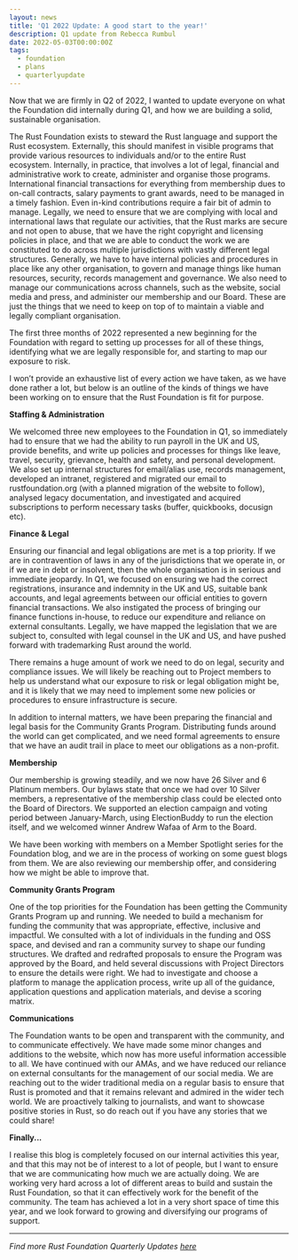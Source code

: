 ```yaml
---
layout: news
title: 'Q1 2022 Update: A good start to the year!'
description: Q1 update from Rebecca Rumbul
date: 2022-05-03T00:00:00Z
tags:
  - foundation
  - plans
  - quarterlyupdate
---
```

Now that we are firmly in Q2 of 2022, I wanted to update everyone on what the Foundation did internally during Q1, and how we are building a solid, sustainable organisation.

The Rust Foundation exists to steward the Rust language and support the Rust ecosystem. Externally, this should manifest in visible programs that provide various resources to individuals and/or to the entire Rust ecosystem. Internally, in practice, that involves a lot of legal, financial and administrative work to create, administer and organise those programs. International financial transactions for everything from membership dues to on-call contracts, salary payments to grant awards, need to be managed in a timely fashion. Even in-kind contributions require a fair bit of admin to manage. Legally, we need to ensure that we are complying with local and international laws that regulate our activities, that the Rust marks are secure and not open to abuse, that we have the right copyright and licensing policies in place, and that we are able to conduct the work we are constituted to do across multiple jurisdictions with vastly different legal structures. Generally, we have to have internal policies and procedures in place like any other organisation, to govern and manage things like human resources, security, records management and governance. We also need to manage our communications across channels, such as the website, social media and press, and administer our membership and our Board. These are just the things that we need to keep on top of to maintain a viable and legally compliant organisation.

The first three months of 2022 represented a new beginning for the Foundation with regard to setting up processes for all of these things, identifying what we are legally responsible for, and starting to map our exposure to risk.

I won’t provide an exhaustive list of every action we have taken, as we have done rather a lot, but below is an outline of the kinds of things we have been working on to ensure that the Rust Foundation is fit for purpose.

**Staffing & Administration**

We welcomed three new employees to the Foundation in Q1, so immediately had to ensure that we had the ability to run payroll in the UK and US, provide benefits, and write up policies and processes for things like leave, travel, security, grievance, health and safety, and personal development. We also set up internal structures for email/alias use, records management, developed an intranet, registered and migrated our email to rustfoundation.org (with a planned migration of the website to follow), analysed legacy documentation, and investigated and acquired subscriptions to perform necessary tasks (buffer, quickbooks, docusign etc).

**Finance & Legal**

Ensuring our financial and legal obligations are met is a top priority. If we are in contravention of laws in any of the jurisdictions that we operate in, or if we are in debt or insolvent, then the whole organisation is in serious and immediate jeopardy. In Q1, we focused on ensuring we had the correct registrations, insurance and indemnity in the UK and US, suitable bank accounts, and legal agreements between our official entities to govern financial transactions. We also instigated the process of bringing our finance functions in-house, to reduce our expenditure and reliance on external consultants. Legally, we have mapped the legislation that we are subject to, consulted with legal counsel in the UK and US, and have pushed forward with trademarking Rust around the world.

There remains a huge amount of work we need to do on legal, security and compliance issues. We will likely be reaching out to Project members to help us understand what our exposure to risk or legal obligation might be, and it is likely that we may need to implement some new policies or procedures to ensure infrastructure is secure.

In addition to internal matters, we have been preparing the financial and legal basis for the Community Grants Program. Distributing funds around the world can get complicated, and we need formal agreements to ensure that we have an audit trail in place to meet our obligations as a non-profit.

**Membership**

Our membership is growing steadily, and we now have 26 Silver and 6 Platinum members. Our bylaws state that once we had over 10 Silver members, a representative of the membership class could be elected onto the Board of Directors. We supported an election campaign and voting period between January-March, using ElectionBuddy to run the election itself, and we welcomed winner Andrew Wafaa of Arm to the Board.

We have been working with members on a Member Spotlight series for the Foundation blog, and we are in the process of working on some guest blogs from them. We are also reviewing our membership offer, and considering how we might be able to improve that.

**Community Grants Program**

One of the top priorities for the Foundation has been getting the Community Grants Program up and running. We needed to build a mechanism for funding the community that was appropriate, effective, inclusive and impactful. We consulted with a lot of individuals in the funding and OSS space, and devised and ran a community survey to shape our funding structures. We drafted and redrafted proposals to ensure the Program was approved by the Board, and held several discussions with Project Directors to ensure the details were right. We had to investigate and choose a platform to manage the application process, write up all of the guidance, application questions and application materials, and devise a scoring matrix.

**Communications**

The Foundation wants to be open and transparent with the community, and to communicate effectively. We have made some minor changes and additions to the website, which now has more useful information accessible to all. We have continued with our AMAs, and we have reduced our reliance on external consultants for the management of our social media. We are reaching out to the wider traditional media on a regular basis to ensure that Rust is promoted and that it remains relevant and admired in the wider tech world. We are proactively talking to journalists, and want to showcase positive stories in Rust, so do reach out if you have any stories that we could share\!

**Finally...**

I realise this blog is completely focused on our internal activities this year, and that this may not be of interest to a lot of people, but I want to ensure that we are communicating how much we are actually doing. We are working very hard across a lot of different areas to build and sustain the Rust Foundation, so that it can effectively work for the benefit of the community. The team has achieved a lot in a very short space of time this year, and we look forward to growing and diversifying our programs of support.

---

*Find more Rust Foundation Quarterly Updates [here](https://foundation.rust-lang.org/tags/quarterlyupdate/)*